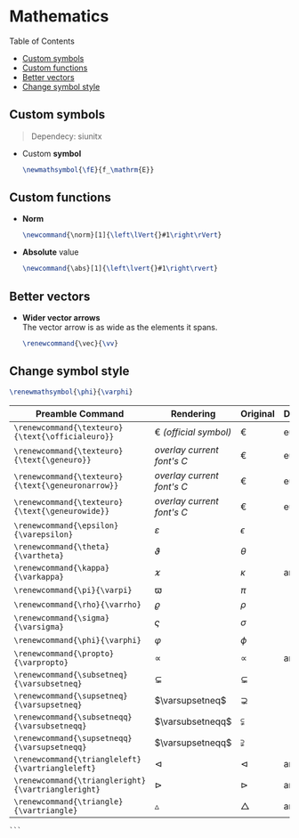 <h1> Mathematics </h1>



Table of Contents
- [Custom symbols](#custom-symbols)
- [Custom functions](#custom-functions)
- [Better vectors](#better-vectors)
- [Change symbol style](#change-symbol-style)



## Custom symbols
> Dependecy: siunitx

- Custom **symbol**
    ```latex
    \newmathsymbol{\fE}{f_\mathrm{E}}
    ```

## Custom functions

- **Norm**
    ```latex
    \newcommand{\norm}[1]{\left\lVert{}#1\right\rVert}
    ```

- **Absolute** value
    ```latex
    \newcommand{\abs}[1]{\left\lvert{}#1\right\rvert}

## Better vectors

- **Wider vector arrows**  
    The vector arrow is as wide as the elements it spans.
    ```latex
    \renewcommand{\vec}{\vv}
    ```

## Change symbol style
```latex
\renewmathsymbol{\phi}{\varphi}
```

| Preamble Command                                   | Rendering                  | Original         | Dependency |
| -------------------------------------------------- | -------------------------- | ---------------- | ---------- |
| `\renewcommand{\texteuro}{\text{\officialeuro}}`   | € _(official symbol)_      | $€$              | eurosym    |
| `\renewcommand{\texteuro}{\text{\geneuro}}`        | _overlay current font's C_ | $€$              | eurosym    |
| `\renewcommand{\texteuro}{\text{\geneuronarrow}}`  | _overlay current font's C_ | $€$              | eurosym    |
| `\renewcommand{\texteuro}{\text{\geneurowide}}`    | _overlay current font's C_ | $€$              | eurosym    |
| `\renewcommand{\epsilon}{\varepsilon}`             | $\varepsilon$              | $\epsilon$       |
| `\renewcommand{\theta}{\vartheta}`                 | $\vartheta$                | $\theta$         |
| `\renewcommand{\kappa}{\varkappa}`                 | $\varkappa$                | $\kappa$         | amssymb    |
| `\renewcommand{\pi}{\varpi}`                       | $\varpi$                   | $\pi$            |
| `\renewcommand{\rho}{\varrho}`                     | $\varrho$                  | $\rho$           |
| `\renewcommand{\sigma}{\varsigma}`                 | $\varsigma$                | $\sigma$         |
| `\renewcommand{\phi}{\varphi}`                     | $\varphi$                  | $\phi$           |
| `\renewcommand{\propto}{\varpropto}`               | $\varpropto$               | $\propto$        | amssymb    |
| `\renewcommand{\subsetneq}{\varsubsetneq}`         | $\varsubsetneq$            | $\subsetneq$     |
| `\renewcommand{\supsetneq}{\varsupsetneq}`         | $\varsupsetneq$            | $\supsetneq$     |
| `\renewcommand{\subsetneqq}{\varsubsetneqq}`       | $\varsubsetneqq$           | $\subsetneqq$    |
| `\renewcommand{\supsetneqq}{\varsupsetneqq}`       | $\varsupsetneqq$           | $\supsetneqq$    |
| `\renewcommand{\triangleleft}{\vartriangleleft}`   | $\vartriangleleft$         | $\triangleleft$  | amssymb    |
| `\renewcommand{\triangleright}{\vartriangleright}` | $\vartriangleright$        | $\triangleright$ | amssymb    |
| `\renewcommand{\triangle}{\vartriangle}`           | $\vartriangle$             | $\triangle$      | amssymb    |
    ```
